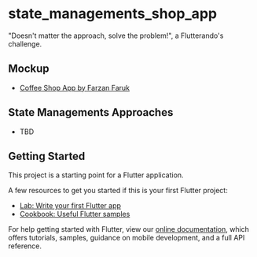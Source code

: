 # state_managements_shop_app

"Doesn't matter the approach, solve the problem!", a Flutterando's challenge.

## Mockup

- [Coffee Shop App by Farzan Faruk](https://dribbble.com/shots/13236871-Coffee-shop-App)

## State Managements Approaches
- TBD

## Getting Started

This project is a starting point for a Flutter application.

A few resources to get you started if this is your first Flutter project:

- [Lab: Write your first Flutter app](https://flutter.dev/docs/get-started/codelab)
- [Cookbook: Useful Flutter samples](https://flutter.dev/docs/cookbook)

For help getting started with Flutter, view our
[online documentation](https://flutter.dev/docs), which offers tutorials,
samples, guidance on mobile development, and a full API reference.
